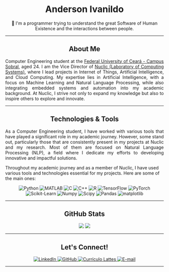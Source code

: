 <h1 align="center"> Anderson Ivanildo </h1>
<p align="center"> 🤖 I'm a programmer trying to understand the great Software of Human Existence and the interactions between people. </p>
<hr>
<h2 align="center"> About Me </h2>

<p align="justify"> Computer Engineering student at the <a href="https://sobral.ufc.br/"> Federal University of Ceará - Campus Sobral</a>, aged 24. I am the Vice Director of <a href="https://nuclic.ufc.br">Nuclic (Laboratory of Computing Systems)</a>, where I lead projects in Internet of Things, Artificial Intelligence, and Cloud Computing. My expertise lies in Artificial Intelligence, with a focus on Machine Learning and Natural Language Processing, while also integrating embedded systems and automation into my academic background. At Nuclic, I strive not only to expand my knowledge but also to inspire others to explore and innovate. </p>
<hr>

<h2 align="center"> Technologies & Tools </h2>
<p align="justify"> As a Computer Engineering student, I have worked with various tools that have played a significant role in my academic journey. However, some stand out, particularly those that are consistently present in my projects at Nuclic and my research. Most of them are focused on Natural Language Processing (NLP), a field where I dedicate my efforts to developing innovative and impactful solutions. </p>
<p> Throughout my academic journey and as a member of Nuclic, I have used various tools and technologies essential for my projects. Here are some of the main ones: </p>

<div align="center">
    <img src="https://img.shields.io/badge/Python-14354C?style=for-the-badge&logo=python&logoColor=white" alt="Python" />
    <img src="https://img.shields.io/badge/MATLAB-0076A8?style=for-the-badge&logo=mathworks&logoColor=white" alt="MATLAB" />
    <img src="https://img.shields.io/badge/C-00599C?style=for-the-badge&logo=c&logoColor=white" alt="C" />
    <img src="https://img.shields.io/badge/C%2B%2B-00599C?style=for-the-badge&logo=c%2B%2B&logoColor=white" alt="C++" />
    <img src="https://img.shields.io/badge/R-276DC3?style=for-the-badge&logo=r&logoColor=white" alt="R" />
    <img src="https://img.shields.io/badge/TensorFlow-FF6F00?style=for-the-badge&logo=tensorflow&logoColor=white" alt="TensorFlow" />
    <img src="https://img.shields.io/badge/PyTorch-EE4C2C?style=for-the-badge&logo=pytorch&logoColor=white" alt="PyTorch" />
    <img src="https://img.shields.io/badge/scikit--learn-F7931E?style=for-the-badge&logo=scikitlearn&logoColor=white" alt="Scikit-Learn" />
    <img src="https://img.shields.io/badge/NumPy-013243?style=for-the-badge&logo=numpy&logoColor=white" alt="Numpy" />
    <img src="https://img.shields.io/badge/SciPy-8CAAE6?style=for-the-badge&logo=scipy&logoColor=white" alt="Scipy" />
    <img src="https://img.shields.io/badge/pandas-150458?style=for-the-badge&logo=pandas&logoColor=white" alt="Pandas" />
    <img src="https://img.shields.io/badge/Matplotlib-0076A8?style=for-the-badge" alt="matplotlib" />
</div>
<hr>

<h2 align="center"> GitHub Stats </h2>
<p align="center">
  <img src="https://github-readme-stats.vercel.app/api?username=AndersonIvanildo&show_icons=true&theme=dark" /> <img src="https://github-readme-stats.vercel.app/api/top-langs/?username=AndersonIvanildo&layout=compact&theme=dark" />
</p>
<hr>

<h2 align="center"> Let's Connect! </h2>
<div align="center">
    <a href="https://www.linkedin.com/in/andersonivanildo/" target="_blank">
        <img src="https://img.shields.io/badge/LinkedIn-0077B5?style=for-the-badge&logo=linkedin&logoColor=white" alt="LinkedIn" />
    </a>
    <a href="https://github.com/AndersonIvanildo" target="_blank">
        <img src="https://img.shields.io/badge/GitHub-181717?style=for-the-badge&logo=github&logoColor=white" alt="GitHub" />
    </a>
    <a href="https://lattes.cnpq.br/6054384198235790" target="_blank">
        <img src="https://img.shields.io/badge/Lattes-0052cc?style=for-the-badge&logoColor=white" alt="Currículo Lattes" />
    </a>
    <a href="mailto:andersonivanildo@protonmail.com" target="_blank">
        <img src="https://img.shields.io/badge/Email-D14836?style=for-the-badge&logo=gmail&logoColor=white" alt="E-mail" />
    </a>
</div>
<hr>
